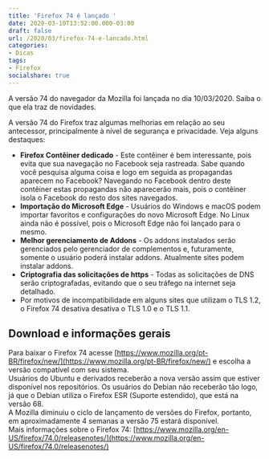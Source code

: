 ```yaml
---
title: 'Firefox 74 é lançado '
date: 2020-03-10T13:52:00.000-03:00
draft: false
url: /2020/03/firefox-74-e-lancado.html
categories:
- Dicas
tags: 
- Firefox
socialshare: true
---
```


A versão 74 do navegador da Mozilla foi lançada no dia 10/03/2020. Saiba o que ela traz de novidades.

<!--more-->

A versão 74 do Firefox traz algumas melhorias em relação ao seu antecessor, principalmente à nível de segurança e privacidade. Veja alguns destaques:  

*   **Firefox Contêiner dedicado** - Este contêiner é bem interessante, pois evita que sua navegação no Facebook seja rastreada. Sabe quando você pesquisa alguma coisa e logo em seguida as propagandas aparecem no Facebook? Navegando no Facebook dentro deste contêiner estas propagandas não aparecerão mais, pois o contêiner isola o Facebook do resto dos sites navegados.
*   **Importação do Microsoft Edge** - Usuários do Windows e macOS podem importar favoritos e configurações do novo Microsoft Edge. No Linux ainda não é possível, pois o Microsoft Edge não foi lançado para o mesmo.
*   **Melhor gerenciamento de Addons** - Os addons instalados serão gerenciados pelo gerenciador de complementos e, futuramente, somente o usuário poderá instalar addons. Atualmente sites podem instalar addons.
*   **Criptografia das solicitações de https** - Todas as solicitações de DNS serão criptografadas, evitando que o seu tráfego na internet seja detalhado.
*   Por motivos de incompatibilidade em alguns sites que utilizam o TLS 1.2, o Firefox 74 desativa desativa o TLS 1.0 e o TLS 1.1.

  

## Download e informações gerais

  
Para baixar o Firefox 74 acesse [https://www.mozilla.org/pt-BR/firefox/new/](https://www.mozilla.org/pt-BR/firefox/new/) e escolha a versão compatível com seu sistema.  
Usuários do Ubuntu e derivados receberão a nova versão assim que estiver disponível nos repositórios. Os usuários do Debian não receberão tão logo, já que o Debian utiliza o Firefox ESR (Suporte estendido), que está na versão 68.  
A Mozilla diminuiu o ciclo de lançamento de versões do Firefox, portanto, em aproximadamente 4 semanas a versão 75 estará disponível.  
Mais informações sobre o Firefox 74: [https://www.mozilla.org/en-US/firefox/74.0/releasenotes/](https://www.mozilla.org/en-US/firefox/74.0/releasenotes/)
